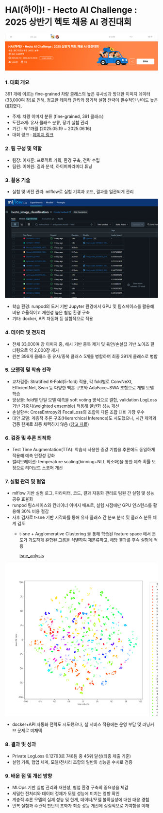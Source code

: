 # HAI(하이)! - Hecto AI Challenge : 2025 상반기 헥토 채용 AI 경진대회

![alt text](imgs/image.png) ![alt text](imgs/image1.png)

### 1. 대회 개요

 391 개에 이르는 fine-grained 차량 클래스의 높은 유사성과 방대한 이미지 데이터(33,000여 장)로 인해, 정교한 데이터 관리와 장기적 실험 전략이 필수적인 난이도 높은 대회였다.

- 주제: 차량 이미지 분류 (fine-grained, 391 클래스)
- 도전과제: 유사 클래스 분류, 장기 실험 관리
- 기간 : 약 1개월 (2025.05.19 ~ 2025.06.16)
- 대회 링크 : [페이지 링크](https://dacon.io/competitions/official/236493/overview/description)

### 2. 팀 구성 및 역할

- 팀장: 이재훈: 프로젝트 기획, 환경 구축, 전략 수립
- 팀원: 이혜원: 결과 분석, 하이퍼파라미터 튜닝

### 3. 활용 기술

- 실험 및 버전 관리: mlflow로 실험 기록과 코드, 결과를 일관되게 관리

![alt text](<imgs/image (1).png>)

- 학습 환경: runpod의 도커 기반 Jupyter 환경에서 GPU 및 팀스페이스를 활용해 비용 효율적이고 재현성 높은 협업 환경 구축
- 기타: docker, API 자동화 등 실험적으로 적용

### 4. 데이터 및 전처리

- 전체 33,000여 장 이미지 중, 해시 기반 중복 제거 및 육안/손실값 기반 노이즈 필터링으로 약 2,000장 제거
- 원본 396개 클래스 중 유사/중복 클래스 5개를 병합하여 최종 391개 클래스로 병합

### 5. 모델링 및 학습 전략

- 교차검증: Stratified K-Fold(5-fold) 적용, 각 fold별로 ConvNeXt, EfficientNet, Swin 등 다양한 백본 구조와 AdaFace+SWA 조합으로 개별 모델 학습
- 앙상블: fold별 단일 모델 예측을 soft voting 방식으로 결합, validation LogLoss 기반 가중치(weighted ensemble) 적용해 일반화 성능 개선
- 손실함수: CrossEntropy와 FocalLoss의 조합이 다른 조합 대비 가장 우수
- 대안 모델: 계층적 추론 구조(Hierarchical Inference)도 시도했으나, 시간 제약과 검증 한계로 최종 채택하지 않음 ([참고 자료](https://github.com/With-Coding-Cat/LG_plant_disease_diagnosis_competition))

### 6. 검증 및 추론 최적화

- Test Time Augmentation(TTA): 학습시 사용한 증강 기법을 추론에도 동일하게 적용해 예측 안정성 강화
- 캘리브레이션: temperature scaling(binning+NLL 최소화)을 통한 예측 확률 보정으로 리더보드 스코어 개선

### 7. 실험 관리 및 협업

- mlflow 기반 실험 로그, 파라미터, 코드, 결과 자동화 관리로 팀원 간 실험 및 성능 공유 효율화
- runpod 팀스페이스와 컨테이너 이미지 배포로, 실험 시점에만 GPU 인스턴스를 활용해 30% 비용 절감
- 사후 검사로 t-sne 기반 시각화를 통해 유사 클래스 간 분포 분석 및 클래스 분류 체계 검토
    - t-sne + Agglomerative Clustering 을 통해 학습된 feature space 에서 분포가 과도하게 혼합된 그룹을 식별하여 재분류하고, 해당 결과를 후속 실험에 적용
        
        [tsne_anlysis](docs/t-sne.md)
        
![alt text](<imgs/image (2).png>)

- docker+API 자동화 전략도 시도했으나, 실 서비스 적용에는 운영 부담 및 러닝커브 문제로 미채택

### 8. 결과 및 성과

- Private LogLoss 0.12793로 748팀 중 45위 달성(최종 제출 기준)
- 실험 기록, 협업 체계, 모델/전처리 조합의 일반화 성능을 수치로 검증

### 9. 배운 점 및 개선 방향

- MLOps 기반 실험 관리와 재현성, 협업 환경 구축의 중요성을 체감
- 세밀한 전처리와 데이터 정제가 모델 성능에 미치는 영향 확인
- 계층적 추론 모델의 실제 성능 및 한계, 데이터/모델 불확실성에 대한 대응 경험
- 반복 실험과 주관적 판단의 조화가 최종 성능 개선에 실질적으로 기여함을 이해